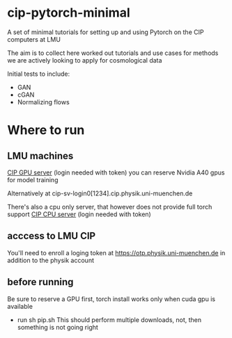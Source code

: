 # cip-pytorch-minimal
A set of minimal tutorials for setting up and using Pytorch on the CIP computers at LMU

The aim is to collect here worked out tutorials and use cases for methods we are actively looking to apply for cosmological data

Initial tests to include:

* GAN
* cGAN
* Normalizing flows

# Where to run
## LMU machines
[CIP GPU server](https://workshop.physik.uni-muenchen.de/hub/spawn) (login needed with token) 
 you can reserve Nvidia A40 gpus for model training
 
 Alternatively at cip-sv-login0[1234].cip.physik.uni-muenchen.de

There's also a cpu only server, that however does not provide full torch support [CIP CPU server](https://jupyter.physik.uni-muenchen.de/hub/spawn) (login needed with token)

## acccess to LMU CIP

You'll need to enroll a loging token at https://otp.physik.uni-muenchen.de in addition to the physik account

## before running 
Be sure to reserve a GPU first, torch install works only when cuda gpu is available
* run sh pip.sh
This should perform multiple downloads, not, then something is not going right 


